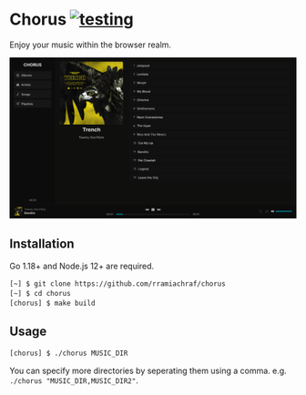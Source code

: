# Chorus [![testing](https://github.com/rramiachraf/chorus/actions/workflows/test.yml/badge.svg)](https://github.com/rramiachraf/chorus/actions/workflows/test.yml)
Enjoy your music within the browser realm.

![Screenshot](https://raw.githubusercontent.com/rramiachraf/chorus/main/screenshot.png)

## Installation
Go 1.18+ and Node.js 12+ are required.
```bash
[~] $ git clone https://github.com/rramiachraf/chorus
[~] $ cd chorus
[chorus] $ make build
```

## Usage
```bash
[chorus] $ ./chorus MUSIC_DIR
```
You can specify more directories by seperating them using a comma.
e.g. `./chorus "MUSIC_DIR,MUSIC_DIR2"`.

